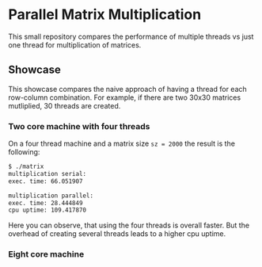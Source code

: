 # Parallel Matrix Multiplication

This small repository compares the performance of multiple threads vs just one thread for multiplication of matrices.

## Showcase

This showcase compares the naive approach of having a thread for each row-column combination.
For example, if there are two 30x30 matrices mutliplied, 30 threads are created.

### Two core machine with four threads

On a four thread machine and a matrix size `sz = 2000` the result is the following:

``` bash
$ ./matrix 
multiplication serial: 
exec. time: 66.051907

multiplication parallel: 
exec. time: 28.444849
cpu uptime: 109.417870

```

Here you can observe, that using the four threads is overall faster. But the overhead of creating several threads leads to a higher cpu uptime.

### Eight core machine



